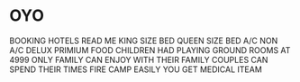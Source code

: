 # OYO
BOOKING HOTELS
READ ME 
KING SIZE BED
QUEEN SIZE BED 
A/C 
NON A/C
DELUX
PRIMIUM
FOOD
CHILDREN HAD PLAYING GROUND 
ROOMS AT 4999 ONLY
FAMILY CAN ENJOY WITH THEIR FAMILY
COUPLES CAN SPEND THEIR TIMES 
FIRE CAMP
EASILY YOU GET MEDICAL ITEAM 
